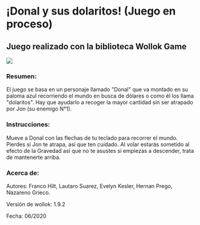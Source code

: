 # ¡Donal y sus dolaritos! (Juego en proceso)

## Juego realizado con la biblioteca Wollok Game

![](https://i.ibb.co/6y240L7/presentacion.jpg)
### Resumen: 
El juego se basa en un personaje llamado "Donal" que va montado en su paloma azul recorriendo el mundo en busca de dólares o como él los llama "dolaritos". Hay que ayudarlo a recoger la mayor cantidad sin ser atrapado por Jon (su enemigo N°1).


### Instrucciones: 
Mueve a Donal con las flechas de tu teclado para recorrer el mundo.
Pierdes si Jon te atrapa, así que ten cuidado. Al volar estarás sometido al efecto de la Gravedad así que no te asustes si empiezas a descender, trata de mantenerte arriba.


### Acerca de:

Autores: Franco Hilt, Lautaro Suarez, Evelyn Kesler, Hernan Prego, Nazareno Grieco.

Versión de wollok: 1.9.2

Fecha: 06/2020





